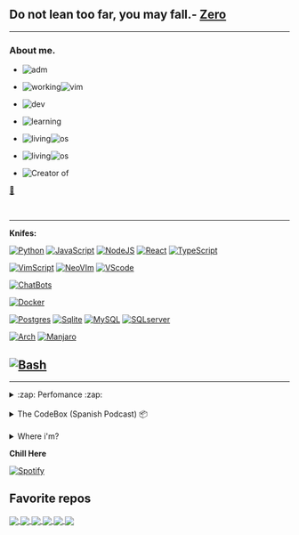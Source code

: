 ## Do not lean too far, you may fall.- [Zero](https://www.github.com/Seventty)

---
### About me.

<!-- First badges -->

- ![adm](https://img.shields.io/website?label=%F0%9F%91%91%20Administrator%20of%20&style=for-the-badge&up_color=141321&up_message=SoftDevs|Community&url=https://github.com/SoftDevsCommunity/)

- ![working](https://img.shields.io/badge/🌙Working%20with-Vim-141321?style=for-the-badge)![vim](https://img.shields.io/badge/-141321?logo=Vim&logoColor=white&style=for-the-badge)

 - ![dev](https://img.shields.io/badge/🚧%20Developing%20high%20technology-but%20hidden-141321?style=for-the-badge)
 
- ![learning](https://img.shields.io/badge/🌱Learning-%20Devops%20tools-141321?style=for-the-badge)

- ![living](https://img.shields.io/badge/🏠Main%20Workplace-Arch%20Linux-141321?style=for-the-badge)![os](https://img.shields.io/badge/-141321?logo=arch-linux&logoColor=blue&style=for-the-badge)

- ![living](https://img.shields.io/badge/🍃Temporally%20in-Manjaro-141321?style=for-the-badge)![os](https://img.shields.io/badge/-141321?logo=manjaro&logoColor=blue&style=for-the-badge)

- ![Creator of](https://img.shields.io/badge/🎀Creator%20Of-XhibalbaBot%20[%20The%20heart%20of%20the%207th%20]🎀-cc0052?style=for-the-badge)




[💙](https://github.com/Honil05)


<br />

<!-- Second badges -->
---
**Knifes:**
<!-- Languages -->
[![Python](https://img.shields.io/badge/Python-ffff33?style=flat&logo=python&logoColor=green&link=https://github.com/seventty)](https://github.com/seventty)
[![JavaScript](https://img.shields.io/badge/JavaScript-F7DF1E?style=flat&logo=javascript&logoColor=black&link=https://github.com/seventty)](https://github.com/seventty)
[![NodeJS](https://img.shields.io/badge/NodeJS-339933?style=flat&logo=node.js&logoColor=white&link=https://github.com/seventty)](https://github.com/seventty)
[![React](https://img.shields.io/badge/React-61DAFB?style=flat&logo=react&logoColor=white&link=https://github.com/seventty)](https://github.com/seventty)
[![TypeScript](https://img.shields.io/badge/TypeScript-3178C6?style=flat&logo=typescript&logoColor=white&link=https://github.com/seventty)](https://github.com/seventty)
<!-- Text Editors -->
[![VimScript](https://img.shields.io/badge/Vim-019733?style=flat&logo=vim&logoColor=white&link=https://github.com/seventty)](https://github.com/seventty)
[![NeoVIm](https://img.shields.io/badge/Neovim-019733?style=flat&logo=neovim&logoColor=white&link=https://github.com/seventty)](https://github.com/seventty)
[![VScode](https://img.shields.io/badge/VScode-000000?style=flat&logo=visual%20studio%20code&logoColor=blue&link=https://github.com/seventty)](https://github.com/seventty)
<!-- Hobbies -->
[![ChatBots](https://img.shields.io/badge/ChatBots-ff1a75?style=flat&logo=chatbot&logoColor=white&link=https://github.com/seventty)](https://github.com/seventty)
<!-- Contenetors -->
[![Docker](https://img.shields.io/badge/Docker-2496ED?style=flat&logo=docker&logoColor=white&link=https://github.com/seventty)](https://github.com/seventty)
<!-- Databases gestors -->
[![Postgres](https://img.shields.io/badge/Postgres-4169E1?style=flat&logo=postgres&logoColor=white&link=https://github.com/seventty)](https://github.com/seventty)
[![Sqlite](https://img.shields.io/badge/Sqlite-003B57?style=flat&logo=sqlite&logoColor=white&link=https://github.com/seventty)](https://github.com/seventty)
[![MySQL](https://img.shields.io/badge/MySQL-4479A1?style=flat&logo=mysql&logoColor=white&link=https://github.com/seventty)](https://github.com/seventty)
[![SQLserver](https://img.shields.io/badge/SQL%20Server-4479A1?style=flat&logo=microsoft%20sql%20server&logoColor=white&link=https://github.com/seventty)](https://github.com/seventty)
<!-- Operative systems -->
[![Arch](https://img.shields.io/badge/Arch%20Linux-2496ED?style=flat&logo=arch%20linux&logoColor=white&link=https://github.com/seventty)](https://github.com/seventty)
[![Manjaro](https://img.shields.io/badge/Manjaro-2496ED?style=flat&logo=manjaro&logoColor=white&link=https://github.com/seventty)](https://github.com/seventty)
<!-- Terminal Lover -->
[![Bash](https://img.shields.io/badge/🤍-000000?style=flat&logo=gnu%20bash&logoColor=white&link=https://github.com/seventty)](https://github.com/seventty)
---
<!-- Rest badges -->
---
<details>
  <summary>:zap: Perfomance :zap:</summary>
  Note: The % showed in the most used languaged bar isn't my level of language ability, they are only the languages that I use the most in projects (GH stats).
  <br/>
  <br/>

  <img alt="Seventty's github status" src="https://github-readme-stats.vercel.app/api?username=seventty&show_icons=true&theme=radical" />
  <img alt="Seventty's github status" src="https://github-readme-stats.vercel.app/api/top-langs/?username=Seventty&layout=compact&theme=radical&title_color=D3D3D3" />

<br />
</details>
<br />
<details>
  <summary>The CodeBox (Spanish Podcast) 📦</summary>
 <p>Listen The CodeBox on:</p>
<!-- Listen, listen -->

 [![Telegram](https://img.shields.io/badge/Telegram-26A5E4?style=for-the-badge&logo=telegram&logoColor=white&link=https://t.me/SoftwareDevelopmentChannel)](https://t.me/SoftwareDevelopmentChannel)

 [![AnchorFM](https://img.shields.io/badge/AnchorFM-5000B9?style=for-the-badge&logo=anchor&logoColor=white&link=https://anchor.fm/thecodebox)](https://anchor.fm/thecodebox)

 [![Breaker](https://img.shields.io/badge/Breaker-003DAD?style=for-the-badge&logo=breaker&logoColor=white&link=https://www.breaker.audio/the-codebox)](https://www.breaker.audio/the-codebox)

 [![GooglePodcast](https://img.shields.io/badge/Google%20Podcast-4285F4?style=for-the-badge&logo=google%20podcasts&logoColor=white&link=https://www.google.com/podcasts?feed=aHR0cHM6Ly9hbmNob3IuZm0vcy81ZTM2ZTI2MC9wb2RjYXN0L3Jzcw==)](https://www.google.com/podcasts?feed=aHR0cHM6Ly9hbmNob3IuZm0vcy81ZTM2ZTI2MC9wb2RjYXN0L3Jzcw==)

 [![PocketCast](https://img.shields.io/badge/Pocket%20Casts-F43E37?style=for-the-badge&logo=pocket%20casts&logoColor=white&link=https://pca.st/3ww52pjg)](https://pca.st/3ww52pjg)

 [![RadioPublic](https://img.shields.io/badge/RadioPublic-CE262F?style=for-the-badge&logo=radiopublic&logoColor=white&link=https://radiopublic.com/the-codebox-WxjQyV)](https://radiopublic.com/the-codebox-WxjQyV)

</details>
<br/>
<details>
  <summary>Where i'm?</summary>
<!-- Social medias -->
<br/>

[![Telegram](https://img.shields.io/badge/My%20own-chat-26A5E4?style=social&logo=telegram&logoColor=26A5E4&link=https://t.me/seventty)](https://t.me/seventty)

[![Telegram](https://img.shields.io/badge/SoftDevs%20General-Non%20OffTopic%20chat-26A5E4?style=social&logo=telegram&logoColor=26A5E4&link=https://t.me/seventty)](https://t.me/seventty)

[![Telegram](https://img.shields.io/badge/SoftDevs%20Free-OffTopic%20chat-26A5E4?style=social&logo=telegram&logoColor=26A5E4&link=https://t.me/seventty)](https://t.me/seventty)

[![Youtube](https://img.shields.io/badge/Youtube%20Channel-FF0000?style=social&logo=youtube&logoColor=FF0000&link=https://www.youtube.com/channel/UCmJN2QqO9E9uYZue5zMlniQ)](https://www.youtube.com/channel/UCmJN2QqO9E9uYZue5zMlniQ)

[![Instagram](https://img.shields.io/badge/Instagram-E4405F?style=social&logo=instagram&logoColor=E4405F&link=https://instagram.com/soft.developersofficial)](https://instagram.com/soft.developersofficial)

</details>

**Chill Here** 
<br/>

[![Spotify](https://novatorem.vercel.app/api/spotify)](https://open.spotify.com/playlist/6eyPkbnj6umhnPbAx2CC61)

Favorite repos
---

<a href="https://github.com/eternnoir/pyTelegramBotAPI">
  <img align="center" src="https://github-readme-stats.vercel.app/api/pin/?username=eternnoir&repo=pyTelegramBotAPI&theme=radical&title_color=ffe34c" />
</a>

<a href="https://github.com/torvalds/linux">
  <img align="center" src="https://github-readme-stats.vercel.app/api/pin/?username=torvalds&repo=linux&theme=radical&title_color=ffe34c" />
</a>

<a href="https://github.com/Seventty/SofDevsCommunity">
  <img align="center" src="https://github-readme-stats.vercel.app/api/pin/?username=Seventty&repo=SofDevsCommunity&theme=radical&title_color=ffe34c" />
</a>

<a href="https://github.com/Seventty/AbyssPool">
  <img align="center" src="https://github-readme-stats.vercel.app/api/pin/?username=Seventty&repo=AbyssPool&theme=radical&title_color=ffe34c" />
</a>

<a href="https://github.com/Seventty/ItlaVision">
  <img align="center" src="https://github-readme-stats.vercel.app/api/pin/?username=Seventty&repo=ItlaVision&theme=radical&title_color=ffe34c" />
</a>

<a href="https://github.com/Seventty/Seventty">
  <img align="center" src="https://github-readme-stats.vercel.app/api/pin/?username=Seventty&repo=Seventty&theme=radical&title_color=ffe34c" />
</a>
